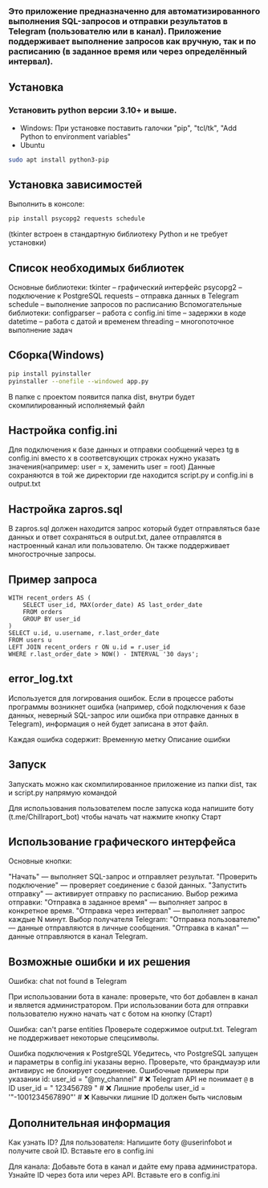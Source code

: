 ### Это приложение предназначенно для автоматизированного выполнения SQL-запросов и отправки результатов в Telegram (пользователю или в канал). Приложение поддерживает выполнение запросов как вручную, так и по расписанию (в заданное время или через определённый интервал).
## Установка
### Установить python версии 3.10+ и выше.
- Windows: 
При установке поставить галочки "pip", "tcl/tk", "Add Python to environment variables"
- Ubuntu
```sh
sudo apt install python3-pip
```
## Установка зависимостей
Выполнить в консоле:
```sh
pip install psycopg2 requests schedule
```
(tkinter встроен в стандартную библиотеку Python и не требует установки)

## Список необходимых библиотек
Основные библиотеки:
tkinter – графический интерфейс
psycopg2 – подключение к PostgreSQL
requests – отправка данных в Telegram
schedule – выполнение запросов по расписанию
Вспомогательные библиотеки:
configparser – работа с config.ini
time – задержки в коде
datetime – работа с датой и временем
threading – многопоточное выполнение задач

## Сборка(Windows)
```sh
pip install pyinstaller
pyinstaller --onefile --windowed app.py
```
В папке с проектом появится папка dist, внутри будет скомпилированный исполняемый файл

## Настройка config.ini
Для подключения к базе данных и отправки сообщений через tg в config.ini вместо x в соответсвующих строках нужно указать значения(например: user = x, заменить user = root)
Данные сохраняются в той же директории где находится script.py и config.ini в output.txt

## Настройка zapros.sql
В zapros.sql должен находится запрос который будет отправляться базе данных и ответ сохраняться в output.txt, далее отправлятся в настроенный канал или пользователю.
Он также поддерживает многострочные запросы.

## Пример запроса
```
WITH recent_orders AS (
    SELECT user_id, MAX(order_date) AS last_order_date
    FROM orders
    GROUP BY user_id
)
SELECT u.id, u.username, r.last_order_date
FROM users u
LEFT JOIN recent_orders r ON u.id = r.user_id
WHERE r.last_order_date > NOW() - INTERVAL '30 days';
```

## error_log.txt 
Используется для логирования ошибок. Если в процессе работы программы возникнет ошибка (например, сбой подключения к базе данных, неверный SQL-запрос или ошибка при отправке данных в Telegram), информация о ней будет записана в этот файл.

Каждая ошибка содержит:
Временную метку 
Описание ошибки

## Запуск
Запускать можно как скомпилированное приложение из папки dist, так и script.py напрямую командой

Для использования пользователем после запуска кода напишите боту (t.me/Chillraport_bot)
чтобы начать чат нажмите кнопку Старт 

## Использование графического интерфейса
Основные кнопки:

"Начать" — выполняет SQL-запрос и отправляет результат.
"Проверить подключение" — проверяет соединение с базой данных.
"Запустить отправку" — активирует отправку по расписанию.
Выбор режима отправки:
"Отправка в заданное время" — выполняет запрос в конкретное время.
"Отправка через интервал" — выполняет запрос каждые N минут.
Выбор получателя Telegram:
"Отправка пользователю" — данные отправляются в личные сообщения.
"Отправка в канал" — данные отправляются в канал Telegram.

## Возможные ошибки и их решения
Ошибка: chat not found в Telegram

При использовании бота в канале: проверьте, что бот добавлен в канал и является администратором.
При использовании бота для отправки пользователю нужно начать чат с ботом на кнопку (Старт) 

Ошибка: can't parse entities
Проверьте содержимое output.txt. Telegram не поддерживает некоторые спецсимволы.

Ошибка подключения к PostgreSQL
Убедитесь, что PostgreSQL запущен и параметры в config.ini указаны верно.
Проверьте, что брандмауэр или антивирус не блокирует соединение.
Ошибочные примеры при указании id:
user_id = "@my_channel"  # ❌ Telegram API не понимает `@` в ID
user_id = " 123456789 "  # ❌ Лишние пробелы
user_id = '"-1001234567890"'  # ❌ Кавычки лишние
ID должен быть числовым

## Дополнительная информация 
Как узнать ID?
Для пользователя:
Напишите боту @userinfobot и получите свой ID.
Вставьте его в config.ini

Для канала:
Добавьте бота в канал и дайте ему права администратора.
Узнайте ID через бота или через API.
Вставьте его в config.ini 


